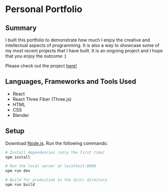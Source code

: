 # Personal Portfolio

## Summary
I built this portfolio to demonstrate how much I enjoy the creative and intellectual aspects of programming. It is also a way to showcase some of my most recent projects that I have built. It is an ongoing project and I hope that you enjoy the outcome :)

Please check out the project [here!](https://matthewkettelkamp.com/)

## Languages, Frameworks and Tools Used
- React
- React Three Fiber (Three.js)
- HTML
- CSS
- Blender

## Setup
Download [Node.js](https://nodejs.org/en/download/).
Run the following commands:

``` bash
# Install dependencies (only the first time)
npm install

# Run the local server at localhost:8080
npm run dev

# Build for production in the dist/ directory
npm run build
```
